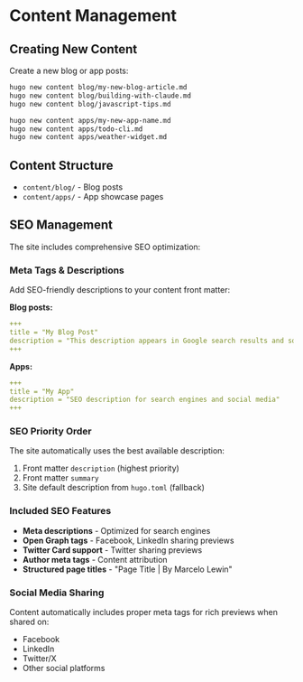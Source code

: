# Content Management

## Creating New Content

Create a new blog or app posts:
```bash
hugo new content blog/my-new-blog-article.md
hugo new content blog/building-with-claude.md
hugo new content blog/javascript-tips.md

hugo new content apps/my-new-app-name.md
hugo new content apps/todo-cli.md
hugo new content apps/weather-widget.md
```

## Content Structure

- `content/blog/` - Blog posts
- `content/apps/` - App showcase pages

## SEO Management

The site includes comprehensive SEO optimization:

### Meta Tags & Descriptions
Add SEO-friendly descriptions to your content front matter:

**Blog posts:**
```yaml
+++
title = "My Blog Post"
description = "This description appears in Google search results and social media shares"
+++
```

**Apps:**
```yaml
+++
title = "My App"
description = "SEO description for search engines and social media"
+++
```

### SEO Priority Order
The site automatically uses the best available description:
1. Front matter `description` (highest priority)
2. Front matter `summary` 
3. Site default description from `hugo.toml` (fallback)

### Included SEO Features
- **Meta descriptions** - Optimized for search engines
- **Open Graph tags** - Facebook, LinkedIn sharing previews
- **Twitter Card support** - Twitter sharing previews
- **Author meta tags** - Content attribution
- **Structured page titles** - "Page Title | By Marcelo Lewin"

### Social Media Sharing
Content automatically includes proper meta tags for rich previews when shared on:
- Facebook
- LinkedIn
- Twitter/X
- Other social platforms